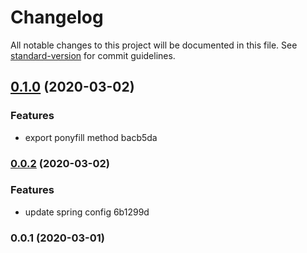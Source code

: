 # Changelog

All notable changes to this project will be documented in this file. See [standard-version](https://github.com/conventional-changelog/standard-version) for commit guidelines.

## [0.1.0](///compare/v0.0.2...v0.1.0) (2020-03-02)


### Features

* export ponyfill method bacb5da

### [0.0.2](///compare/v0.0.1...v0.0.2) (2020-03-02)


### Features

* update spring config 6b1299d

### 0.0.1 (2020-03-01)

